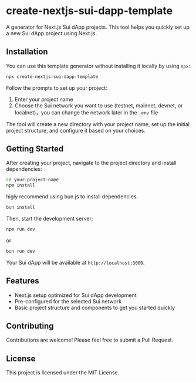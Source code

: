 # create-nextjs-sui-dapp-template

A generator for Next.js Sui dApp projects. This tool helps you quickly set up a new Sui dApp project using Next.js.

## Installation

You can use this template generator without installing it locally by using `npx`:

```bash
npx create-nextjs-sui-dapp-template
```

Follow the prompts to set up your project:

1. Enter your project name
2. Choose the Sui network you want to use (testnet, mainnet, devnet, or localnet)，you can change the network later in the `.env` file

The tool will create a new directory with your project name, set up the initial project structure, and configure it based on your choices.

## Getting Started

After creating your project, navigate to the project directory and install dependencies:

```bash
cd your-project-name
npm install
``` 
higly recommend using bun.js to install dependencies.

```bash
bun install
```

Then, start the development server:

```bash
npm run dev
```
or

```bash
bun run dev
```

Your Sui dApp will be available at `http://localhost:3000`.

## Features

- Next.js setup optimized for Sui dApp development
- Pre-configured for the selected Sui network
- Basic project structure and components to get you started quickly

## Contributing

Contributions are welcome! Please feel free to submit a Pull Request.

## License

This project is licensed under the MIT License.

